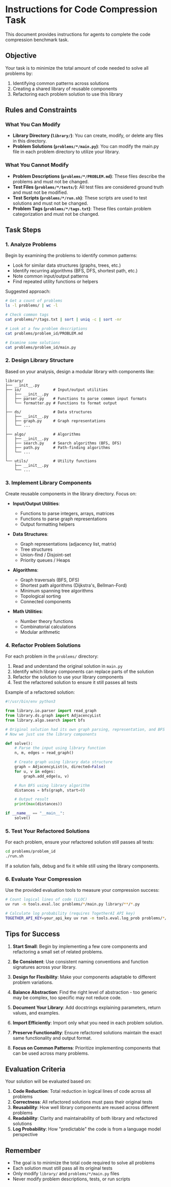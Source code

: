 # Instructions for Code Compression Task

This document provides instructions for agents to complete the code compression benchmark task.

## Objective

Your task is to minimize the total amount of code needed to solve all problems by:
1. Identifying common patterns across solutions
2. Creating a shared library of reusable components
3. Refactoring each problem solution to use this library

## Rules and Constraints

### What You Can Modify
- **Library Directory (`library/`)**: You can create, modify, or delete any files in this directory.
- **Problem Solutions (`problems/*/main.py`)**: You can modify the main.py file in each problem directory to utilize your library.

### What You Cannot Modify
- **Problem Descriptions (`problems/*/PROBLEM.md`)**: These files describe the problems and must not be changed.
- **Test Files (`problems/*/tests/`)**: All test files are considered ground truth and must not be modified.
- **Test Scripts (`problems/*/run.sh`)**: These scripts are used to test solutions and must not be changed.
- **Problem Tags (`problems/*/tags.txt`)**: These files contain problem categorization and must not be changed.

## Task Steps

### 1. Analyze Problems

Begin by examining the problems to identify common patterns:
- Look for similar data structures (graphs, trees, etc.)
- Identify recurring algorithms (BFS, DFS, shortest path, etc.)
- Note common input/output patterns
- Find repeated utility functions or helpers

Suggested approach:
```bash
# Get a count of problems
ls -l problems/ | wc -l

# Check common tags
cat problems/*/tags.txt | sort | uniq -c | sort -nr

# Look at a few problem descriptions
cat problems/problem_id/PROBLEM.md

# Examine some solutions
cat problems/problem_id/main.py
```

### 2. Design Library Structure

Based on your analysis, design a modular library with components like:

```
library/
├── __init__.py
├── io/              # Input/output utilities
│   ├── __init__.py
│   ├── parser.py    # Functions to parse common input formats
│   └── formatter.py # Functions to format output
│
├── ds/              # Data structures
│   ├── __init__.py
│   ├── graph.py     # Graph representations
│   └── ...
│
├── algo/            # Algorithms
│   ├── __init__.py
│   ├── search.py    # Search algorithms (BFS, DFS)
│   ├── path.py      # Path-finding algorithms
│   └── ...
│
└── utils/           # Utility functions
    ├── __init__.py
    └── ...
```

### 3. Implement Library Components

Create reusable components in the library directory. Focus on:

- **Input/Output Utilities**:
  - Functions to parse integers, arrays, matrices
  - Functions to parse graph representations
  - Output formatting helpers

- **Data Structures**:
  - Graph representations (adjacency list, matrix)
  - Tree structures
  - Union-find / Disjoint-set
  - Priority queues / Heaps

- **Algorithms**:
  - Graph traversals (BFS, DFS)
  - Shortest path algorithms (Dijkstra's, Bellman-Ford)
  - Minimum spanning tree algorithms
  - Topological sorting
  - Connected components

- **Math Utilities**:
  - Number theory functions
  - Combinatorial calculations
  - Modular arithmetic

### 4. Refactor Problem Solutions

For each problem in the `problems/` directory:

1. Read and understand the original solution in `main.py`
2. Identify which library components can replace parts of the solution
3. Refactor the solution to use your library components
4. Test the refactored solution to ensure it still passes all tests

Example of a refactored solution:

```python
#!/usr/bin/env python3

from library.io.parser import read_graph
from library.ds.graph import AdjacencyList
from library.algo.search import bfs

# Original solution had its own graph parsing, representation, and BFS
# Now we just use the library components

def solve():
    # Parse the input using library function
    n, m, edges = read_graph()

    # Create graph using library data structure
    graph = AdjacencyList(n, directed=False)
    for u, v in edges:
        graph.add_edge(u, v)

    # Run BFS using library algorithm
    distances = bfs(graph, start=0)

    # Output result
    print(max(distances))

if __name__ == "__main__":
    solve()
```

### 5. Test Your Refactored Solutions

For each problem, ensure your refactored solution still passes all tests:

```bash
cd problems/problem_id
./run.sh
```

If a solution fails, debug and fix it while still using the library components.

### 6. Evaluate Your Compression

Use the provided evaluation tools to measure your compression success:

```bash
# Count logical lines of code (LLOC)
uv run -m tools.eval.loc problems/*/main.py library/**/*.py

# Calculate log probability (requires TogetherAI API key)
TOGETHER_API_KEY=your_api_key uv run -m tools.eval.log_prob problems/*/main.py
```

## Tips for Success

1. **Start Small**: Begin by implementing a few core components and refactoring a small set of related problems.

2. **Be Consistent**: Use consistent naming conventions and function signatures across your library.

3. **Design for Flexibility**: Make your components adaptable to different problem variations.

4. **Balance Abstraction**: Find the right level of abstraction - too generic may be complex, too specific may not reduce code.

5. **Document Your Library**: Add docstrings explaining parameters, return values, and examples.

6. **Import Efficiently**: Import only what you need in each problem solution.

7. **Preserve Functionality**: Ensure refactored solutions maintain the exact same functionality and output format.

8. **Focus on Common Patterns**: Prioritize implementing components that can be used across many problems.

## Evaluation Criteria

Your solution will be evaluated based on:

1. **Code Reduction**: Total reduction in logical lines of code across all problems
2. **Correctness**: All refactored solutions must pass their original tests
3. **Reusability**: How well library components are reused across different problems
4. **Readability**: Clarity and maintainability of both library and refactored solutions
5. **Log Probability**: How "predictable" the code is from a language model perspective

## Remember

- The goal is to minimize the total code required to solve all problems
- Each solution must still pass all its original tests
- Only modify `library/` and `problems/*/main.py` files
- Never modify problem descriptions, tests, or run scripts
